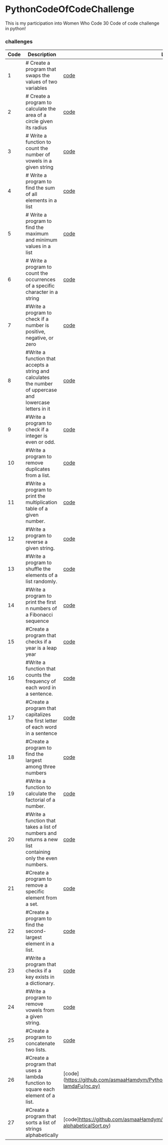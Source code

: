 # PythonCodeOfCodeChallenge

This is my participation into Women Who Code 30 Code of code challenge in python!

### challenges

| Code | Description                                                                                                | Link                                                                                                       |
| ---- | ---------------------------------------------------------------------------------------------------------- | ---------------------------------------------------------------------------------------------------------- |
| 1    | # Create a program that swaps the values of two variables                                                  | [code](https://github.com/asmaaHamdym/PythonDaysOfCodeChallenge/blob/main/01-swap.py)                      |
| 2    | # Create a program to calculate the area of a circle given its radius                                      | [code](https://github.com/asmaaHamdym/PythonDaysOfCodeChallenge/blob/main/02-areaOfCircle.py)              |
| 3    | # Write a function to count the number of vowels in a given string                                         | [code](https://github.com/asmaaHamdym/PythonDaysOfCodeChallenge/blob/main/03-noOfVowels.py)                |
| 4    | # Write a program to find the sum of all elements in a list                                                | [code](https://github.com/asmaaHamdym/PythonDaysOfCodeChallenge/blob/main/04-listSum.py)                   |
| 5    | # Write a program to find the maximum and minimum values in a list                                         | [code](https://github.com/asmaaHamdym/PythonDaysOfCodeChallenge/blob/main/05-maxAndMin.py)                 |
| 6    | # Write a program to count the occurrences of a specific character in a string                             | [code](https://github.com/asmaaHamdym/PythonDaysOfCodeChallenge/blob/main/06-countOccurrences.py)          |
| 7    | #Write a program to check if a number is positive, negative, or zero                                       | [code](https://github.com/asmaaHamdym/PythonDaysOfCodeChallenge/blob/main/07-positiveOrNegative.py)        |
| 8    | #Write a function that accepts a string and calculates the number of uppercase and lowercase letters in it | [code](https://github.com/asmaaHamdym/PythonDaysOfCodeChallenge/blob/main/08-noOfUppercaseLowercase.py)    |
| 9    | #Write a program to check if a integer is even or odd.                                                     | [code](https://github.com/asmaaHamdym/PythonDaysOfCodeChallenge/blob/main/09-oddOrEven.py)                 |
| 10   | #Write a program to remove duplicates from a list.                                                         | [code](https://github.com/asmaaHamdym/PythonDaysOfCodeChallenge/blob/main/10-removeDuplicates.py)          |
| 11   | #Write a program to print the multiplication table of a given number.                                      | [code](https://github.com/asmaaHamdym/PythonDaysOfCodeChallenge/blob/main/11-numberMultiplicationTable.py) |
| 12   | #Write a program to reverse a given string.                                                                | [code](https://github.com/asmaaHamdym/PythonDaysOfCodeChallenge/blob/main/12-reverseString.py)             |
| 13   | #Write a program to shuffle the elements of a list randomly.                                               | [code](https://github.com/asmaaHamdym/PythonDaysOfCodeChallenge/blob/main/13-shuffleList.py)               |
| 14   | #Write a program to print the first n numbers of a Fibonacci sequence                                      | [code](https://github.com/asmaaHamdym/PythonDaysOfCodeChallenge/blob/main/14-FibonacciSequence.py)         |
| 15   | #Create a program that checks if a year is a leap year                                                     | [code](https://github.com/asmaaHamdym/PythonDaysOfCodeChallenge/blob/main/15-leapYear.py)                  |
| 16   | #Write a function that counts the frequency of each word in a sentence.                                    | [code](https://github.com/asmaaHamdym/PythonDaysOfCodeChallenge/blob/main/16-wordFrequency.py)             |
| 17   | #Create a program that capitalizes the first letter of each word in a sentence                             | [code](https://github.com/asmaaHamdym/PythonDaysOfCodeChallenge/blob/main/17-titleCase.py)                 |
| 18   | #Create a program to find the largest among three numbers                                                  | [code](https://github.com/asmaaHamdym/PythonDaysOfCodeChallenge/blob/main/18-maxNumber.py)                 |
| 19   | #Write a function to calculate the factorial of a number.                                                  | [code](https://github.com/asmaaHamdym/PythonDaysOfCodeChallenge/blob/main/19-numberFactorial.py)           |
| 20   | #Write a function that takes a list of numbers and returns a new list containing only the even numbers.    | [code](https://github.com/asmaaHamdym/PythonDaysOfCodeChallenge/blob/main/20-evenNumberSelector.py)        |
| 21   | #Create a program to remove a specific element from a set.                                                 | [code](https://github.com/asmaaHamdym/PythonDaysOfCodeChallenge/blob/main/21-removeElement.py)             |
| 22   | #Create a program to find the second-largest element in a list.                                            | [code](https://github.com/asmaaHamdym/PythonDaysOfCodeChallenge/blob/main/22-secondLargestNo.py)           |
| 23   | #Write a program that checks if a key exists in a dictionary.                                              | [code](https://github.com/asmaaHamdym/PythonDaysOfCodeChallenge/blob/main/23-dictKeyCheck.py)              |
| 24   | #Write a program to remove vowels from a given string.                                                     | [code](https://github.com/asmaaHamdym/PythonDaysOfCodeChallenge/blob/main/24-removeVowels.py)              |
| 25   | #Create a program to concatenate two lists.                                                                | [code](https://github.com/asmaaHamdym/PythonDaysOfCodeChallenge/blob/main/25-concatTwoLists.py)            |
| 26   | #Create a program that uses a lambda function to square each element of a list.                            | [code](https://github.com/asmaaHamdym/PythonDaysOfCodeChallenge/blob/main/26-lamdaFu(nc.py)                |
| 27   | #Create a program that sorts a list of strings alphabetically                                              | [code]https://github.com/asmaaHamdym/PythonDaysOfCodeChallenge/blob/main/27-alphabeticalSort.py)           |
